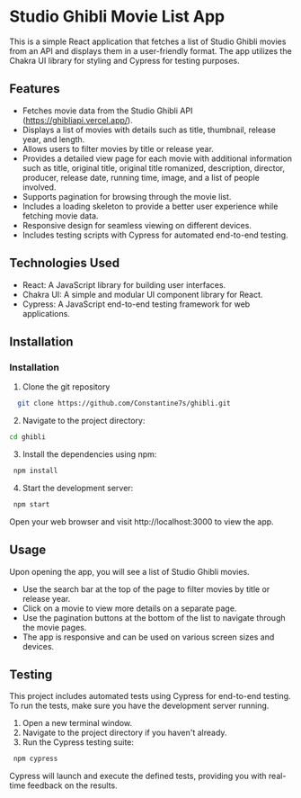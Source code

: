 # Studio Ghibli Movie List App
This is a simple React application that fetches a list of Studio Ghibli movies from an API and displays them in a user-friendly format. The app utilizes the Chakra UI library for styling and Cypress for testing purposes.

##  Features
- Fetches movie data from the Studio Ghibli API (https://ghibliapi.vercel.app/).
- Displays a list of movies with details such as title, thumbnail, release year, and length.
- Allows users to filter movies by title or release year.
- Provides a detailed view page for each movie with additional information such as title, original title, original title romanized, description, director, producer, release date, running time, image, and a list of people involved.
- Supports pagination for browsing through the movie list.
- Includes a loading skeleton to provide a better user experience while fetching movie data.
- Responsive design for seamless viewing on different devices.
- Includes testing scripts with Cypress for automated end-to-end testing.

## Technologies Used
- React: A JavaScript library for building user interfaces.
- Chakra UI: A simple and modular UI component library for React.
- Cypress: A JavaScript end-to-end testing framework for web applications.

## Installation

### Installation
1. Clone the git repository 
```bash
  git clone https://github.com/Constantine7s/ghibli.git
```

2. Navigate to the project directory:
```bash
cd ghibli
```

3. Install the dependencies using npm:
```bash
 npm install
```

4. Start the development server:
```bash
 npm start
```

Open your web browser and visit http://localhost:3000 to view the app.

## Usage
Upon opening the app, you will see a list of Studio Ghibli movies.

- Use the search bar at the top of the page to filter movies by title or release year.
- Click on a movie to view more details on a separate page.
- Use the pagination buttons at the bottom of the list to navigate through the movie pages.
- The app is responsive and can be used on various screen sizes and devices.

## Testing 
This project includes automated tests using Cypress for end-to-end testing. To run the tests, make sure you have the development server running.

1. Open a new terminal window.
2. Navigate to the project directory if you haven't already.
3. Run the Cypress testing suite:

```bash
 npm cypress
```

Cypress will launch and execute the defined tests, providing you with real-time feedback on the results.

